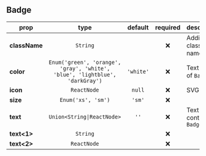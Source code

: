 ## Badge

prop | type | default | required | description
---- | :----: | :-------: | :--------: | -----------
**className** | `String` |  | :x: | Additional class names
**color** | `Enum('green', 'orange', 'gray', 'white', 'blue', 'lightblue', 'darkGray')` | `'white'` | :x: | Text color of `Badge`
**icon** | `ReactNode` | `null` | :x: | SVG icon
**size** | `Enum('xs', 'sm')` | `'sm'` | :x: | 
**text** | `Union<String\|ReactNode>` | `''` | :x: | Text content of `Badge`
**text<1>** | `String` |  | :x: | 
**text<2>** | `ReactNode` |  | :x: | 

